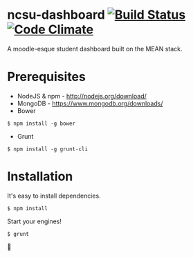 ncsu-dashboard [![Build Status](https://travis-ci.org/irkanu/ncsu-dashboard.svg)](https://travis-ci.org/irkanu/ncsu-dashboard) [![Code Climate](https://codeclimate.com/repos/54c99940e30ba05bf4000783/badges/cbb3becb98fe8367dff2/gpa.svg)](https://codeclimate.com/repos/54c99940e30ba05bf4000783/feed)
===
A moodle-esque student dashboard built on the MEAN stack.

# Prerequisites
* NodeJS & npm - http://nodejs.org/download/
* MongoDB - https://www.mongodb.org/downloads/
* Bower
```
$ npm install -g bower
```
* Grunt
```
$ npm install -g grunt-cli
```

# Installation
It's easy to install dependencies.
```
$ npm install
```

Start your engines!
```
$ grunt
```

:tada:
